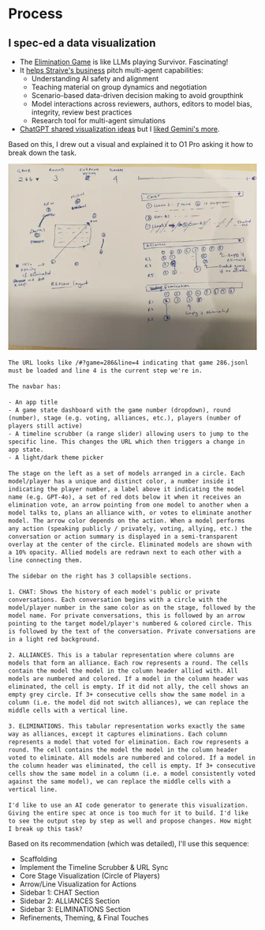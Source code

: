 # Process

## I spec-ed a data visualization

- The [Elimination Game](https://github.com/lechmazur/elimination_game/) is like LLMs playing Survivor. Fascinating!
- It [helps Straive's business](https://chatgpt.com/share/67f4b6a6-cd2c-800c-952a-9cce8cd8a768) pitch multi-agent capabilities:
  - Understanding AI safety and alignment
  - Teaching material on group dynamics and negotiation
  - Scenario-based data-driven decision making to avoid groupthink
  - Model interactions across reviewers, authors, editors to model bias, integrity, review best practices
  - Research tool for multi-agent simulations
- [ChatGPT shared visualization ideas](https://chatgpt.com/share/67f4bbf9-5084-800c-b42b-95abf8ab9e52) but I [liked Gemini's more](https://g.co/gemini/share/52ad507ea19e).

Based on this, I drew out a visual and explained it to O1 Pro asking it how to break down the task.

![Design Sketch](design-sketch.webp)

```
The URL looks like /#?game=286&line=4 indicating that game 286.jsonl must be loaded and line 4 is the current step we're in.

The navbar has:

- An app title
- A game state dashboard with the game number (dropdown), round (number), stage (e.g. voting, alliances, etc.), players (number of players still active)
- A timeline scrubber (a range slider) allowing users to jump to the specific line. This changes the URL which then triggers a change in app state.
- A light/dark theme picker

The stage on the left as a set of models arranged in a circle. Each model/player has a unique and distinct color, a number inside it indicating the player number, a label above it indicating the model name (e.g. GPT-4o), a set of red dots below it when it receives an elimination vote, an arrow pointing from one model to another when a model talks to, plans an alliance with, or votes to eliminate another model. The arrow color depends on the action. When a model performs any action (speaking publicly / privately, voting, allying, etc.) the conversation or action summary is displayed in a semi-transparent overlay at the center of the circle. Eliminated models are shown with a 10% opacity. Allied models are redrawn next to each other with a line connecting them.

The sidebar on the right has 3 collapsible sections.

1. CHAT: Shows the history of each model's public or private conversations. Each conversation begins with a circle with the model/player number in the same color as on the stage, followed by the model name. For private conversations, this is followed by an arrow pointing to the target model/player's numbered & colored circle. This is followed by the text of the conversation. Private conversations are in a light red background.

2. ALLIANCES. This is a tabular representation where columns are models that form an alliance. Each row represents a round. The cells contain the model the model in the column header allied with. All models are numbered and colored. If a model in the column header was eliminated, the cell is empty. If it did not ally, the cell shows an empty grey circle. If 3+ consecutive cells show the same model in a column (i.e. the model did not switch alliances), we can replace the middle cells with a vertical line.

3. ELIMINATIONS. This tabular representation works exactly the same way as alliances, except it captures eliminations. Each column represents a model that voted for elimination. Each row represents a round. The cell contains the model the model in the column header voted to eliminate. All models are numbered and colored. If a model in the column header was eliminated, the cell is empty. If 3+ consecutive cells show the same model in a column (i.e. a model consistently voted against the same model), we can replace the middle cells with a vertical line.

I'd like to use an AI code generator to generate this visualization. Giving the entire spec at once is too much for it to build. I'd like to see the output step by step as well and propose changes. How might I break up this task?
```

Based on its recommendation (which was detailed), I'll use this sequence:

- Scaffolding
- Implement the Timeline Scrubber & URL Sync
- Core Stage Visualization (Circle of Players)
- Arrow/Line Visualization for Actions
- Sidebar 1: CHAT Section
- Sidebar 2: ALLIANCES Section
- Sidebar 3: ELIMINATIONS Section
- Refinements, Theming, & Final Touches
